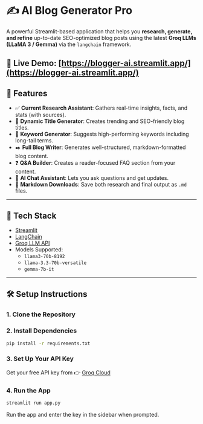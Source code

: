 # ✍️ AI Blog Generator Pro

A powerful Streamlit-based application that helps you **research, generate, and refine** up-to-date SEO-optimized blog posts using the latest **Groq LLMs (LLaMA 3 / Gemma)** via the `langchain` framework.

🔗 **Live Demo**: [https://blogger-ai.streamlit.app/](https://blogger-ai.streamlit.app/)
---
## 🚀 Features

- ✅ **Current Research Assistant**: Gathers real-time insights, facts, and stats (with sources).
- 📝 **Dynamic Title Generator**: Creates trending and SEO-friendly blog titles.
- 🧠 **Keyword Generator**: Suggests high-performing keywords including long-tail terms.
- ✒️ **Full Blog Writer**: Generates well-structured, markdown-formatted blog content.
- ❓ **Q&A Builder**: Creates a reader-focused FAQ section from your content.
- 🤖 **AI Chat Assistant**: Lets you ask questions and get updates.
- 💾 **Markdown Downloads**: Save both research and final output as `.md` files.

---

## 🧰 Tech Stack

- [Streamlit](https://streamlit.io/)
- [LangChain](https://docs.langchain.com/)
- [Groq LLM API](https://console.groq.com/)
- Models Supported:
  - `llama3-70b-8192`
  - `llama-3.3-70b-versatile`
  - `gemma-7b-it`

---

## 🛠️ Setup Instructions

### 1. Clone the Repository

### 2. Install Dependencies

```bash
pip install -r requirements.txt
```
### 3. Set Up Your API Key
Get your free API key from 👉 [Groq Cloud](https://console.groq.com/playground)

### 4. Run the App
```bash
streamlit run app.py
```

Run the app and enter the key in the sidebar when prompted.
